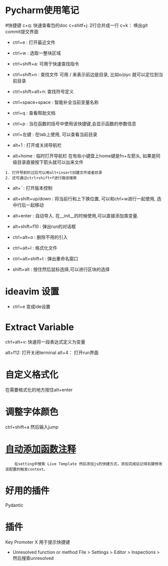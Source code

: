 

# Pycharm使用笔记

#快捷键
c+q:  快速查看包的doc
c+shitf+j: 2行合并成一行
c+k： 唤出git commit提交界面



* ctrl+e : 打开最近文件
* ctrl+w : 选取一整块区域
* ctrl+shift+a: 可用于快速查找指令
* ctrl+shift+n : 查找文件 可用 / 来表示前边是目录, 比如o/pyc 就可以定位到当前目录
* ctrl+shift+alt+n: 查找符号定义
* ctrl+space+space : 智能补全当前变量名称
* ctrl+q : 查看帮助文档
* ctrl+p : 当在函数的括号中使用该快捷键,会显示函数的参数信息
* ctrl+左键 : 在tab上使用, 可以查看当前目录




* alt+1 : 打开或关闭导航栏
* alt+home : 临时打开导航栏 在有些小键盘上home键是fn+左箭头, 如果是同级目录直接按下箭头就可以出来文件
```
1. 打开导航栏过后可以用alt+insert创建文件或者目录
2. 还可通过ctrl+shift+f进行路径搜索
```
* alt+` : 打开版本控制
* alt+shift+up/down : 将当前行和上下换位置, 可以和ctrl+w进行一起使用, 选中行后一起移动
* alt+enter : 自动导入. 在__init__的时候使用,可以直接添加类变量.
* alt+shift+f10 : 弹出run的对话框

* ctrl+alt+o : 删除不用的引入
* ctrl+alt+l : 格式化文件
* ctrl+alt+shift+t : 弹出重命名窗口




* shift+alt : 按住然后鼠标选择,可以进行区块的选择

# ideavim 设置
* ctrl+e 变成ide设置

# Extract Variable
ctrl+alt+v: 快速将一段表达式定义为变量



alt+f12:    打开关闭terminal
alt+4：     打开run界面



# 自定义格式化
在需要格式化的地方按住alt+enter


# 调整字体颜色
ctrl+shift+a 然后输入jump






# [自动添加函数注释](https://blog.csdn.net/qq_39108466/article/details/79712547)
```
    在setting中搜索 Live Template 然后添加js的快捷方式，添加完成后记得右键修改该配置的触发context。
```


# 好用的插件
Pydantic



# 插件
Key Promoter X  用于提示快捷键


* Unresolved function or method
File > Settings > Editor > Inspections > 然后搜索unresolved



